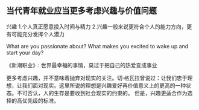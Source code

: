 ## 当代青年就业应当更多考虑兴趣与价值问题


兴趣
1.个人真正愿意投入时间与精力
2.兴趣一般来说更符合个人的能力方向，更有可能充分发挥个人潜力

What are you passionate about? 
What makes you excited to wake up and start your day?

《新潮职业》: 世界最幸福的事情，莫过于把自己的热爱变成事业

更多考虑兴趣，并不意味着抛弃对现实的关注。切·格瓦拉曾说过：让我们忠于理想，让我们面对现实。这里所说的理想是兴趣爱好再价值意义上的更高的一种状态。不可否认，人的生存是要收到社会现实的约束的。
但是，兴趣更适合作为选择的高优先级的标准。




<!--stackedit_data:
eyJoaXN0b3J5IjpbNjk3OTI4OTQzLC03NDQ4ODA5ODAsLTc3MT
Y0NzA2MCwtMTY4NDY0MTgwMCwxNTg4NjY0NDkwLDk0ODMwNzI4
NywtMjA5Mjc2ODM4OSwtNDYxNzMzNDk2LC0yMDg4NzQ2NjEyXX
0=
-->
